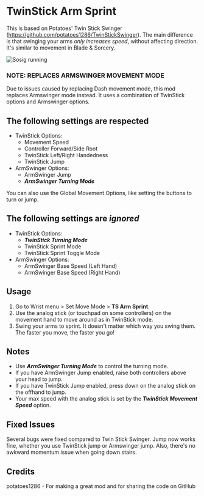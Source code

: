 # TwinStick Arm Sprint

This is based on Potatoes' Twin Stick Swinger (https://github.com/potatoes1286/TwinStickSwinger). The main difference is that swinging your arms _only increases speed_, without affecting direction. It's similar to movement in Blade & Sorcery.

![Sosig running](https://i.imgur.com/ZLGeAgO.png)

### NOTE: REPLACES ARMSWINGER MOVEMENT MODE

Due to issues caused by replacing Dash movement mode, this mod replaces Armswinger mode instead. It uses a combination of TwinStick options and Armswinger options.

## The following settings are respected

- TwinStick Options:
  - Movement Speed
  - Controller Forward/Side Root
  - TwinStick Left/Right Handedness
  - TwinStick Jump
- ArmSwinger Options:
  - ArmSwinger Jump
  - _**ArmSwinger Turning Mode**_

You can also use the Global Movement Options, like setting the buttons to turn or jump.

## The following settings are _ignored_

- TwinStick Options:
  - _**TwinStick Turning Mode**_
  - TwinStick Sprint Mode
  - TwinStick Sprint Toggle Mode
- ArmSwinger Options:
  - ArmSwinger Base Speed (Left Hand)
  - ArmSwinger Base Speed (Right Hand)

## Usage

1. Go to Wrist menu > Set Move Mode > **TS Arm Sprint**.
2. Use the analog stick (or touchpad on some controllers) on the movement hand to move around as in TwinStick mode.
3. Swing your arms to sprint. It doesn't matter which way you swing them. The faster you move, the faster you go!

## Notes

- Use _**ArmSwinger Turning Mode**_ to control the turning mode.
- If you have ArmSwinger Jump enabled, raise both controllers above your head to jump.
- If you have TwinStick Jump enabled, press down on the analog stick on the offhand to jump.
- Your max speed with the analog stick is set by the _**TwinStick Movement Speed**_ option.

## Fixed Issues

Several bugs were fixed compared to Twin Stick Swinger. Jump now works fine, whether you use TwinStick jump or Armswinger jump. Also, there's no awkward momentum issue when going down stairs.

## Credits

potatoes1286 - For making a great mod and for sharing the code on GitHub
